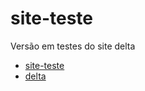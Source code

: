 # site-teste

Versão em testes do site delta
* [site-teste](https://ell3a.github.io/site-teste/)
* [delta](https://ell3a.github.io/delta/)
